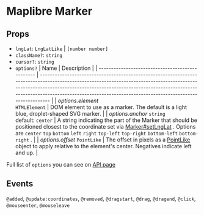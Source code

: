 # Maplibre Marker

## Props

- `lngLat`: `LngLatLike` | `[number number]`
- `className?`: `string`
- `cursor?`: `string`
- `options?`
  | Name | Description |
  | ------------------------------------------------ | ------------------------------------------------------------------------------------------------------------------------------------------------------------------------------------------------------------------------------------------------------------------------------------------------------------ |
  | _options.element_ <br/> `HTMLElement` | DOM element to use as a marker. The default is a light blue, droplet-shaped SVG marker. |
  | _options.anchor_ `string` <br/>default: `center` | A string indicating the part of the Marker that should be positioned closest to the coordinate set via [Marker#setLngLat](https://maplibre.org/maplibre-gl-js-docs/api/markers/#marker#setlnglat) . Options are `center` `top` `bottom` `left` `right` `top-left` `top-right` `bottom-left` `bottom-right` . |
  | _options.offset_ `PointLike` | The offset in pixels as a [PointLike](https://maplibre.org/maplibre-gl-js-docs/api/geography/#pointlike) object to apply relative to the element's center. Negatives indicate left and up. |

Full list of `options` you can see on [API page](https://maplibre.org/maplibre-gl-js-docs/api/markers/#marker)

## Events

`@added`,
`@update:coordinates`,
`@removed`,
`@dragstart`,
`@drag`,
`@dragend`,
`@click`,
`@mouseenter`,
`@mouseleave`
